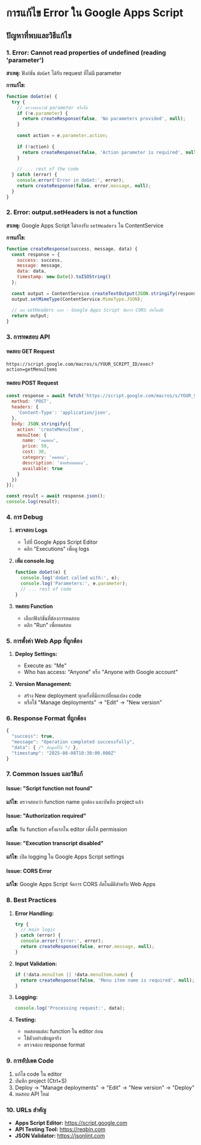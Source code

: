 # การแก้ไข Error ใน Google Apps Script

## ปัญหาที่พบและวิธีแก้ไข

### 1. Error: Cannot read properties of undefined (reading 'parameter')

**สาเหตุ:** ฟังก์ชัน `doGet` ได้รับ request ที่ไม่มี parameter

**การแก้ไข:**
```javascript
function doGet(e) {
  try {
    // ตรวจสอบว่ามี parameter หรือไม่
    if (!e.parameter) {
      return createResponse(false, 'No parameters provided', null);
    }
    
    const action = e.parameter.action;
    
    if (!action) {
      return createResponse(false, 'Action parameter is required', null);
    }
    
    // ... rest of the code
  } catch (error) {
    console.error('Error in doGet:', error);
    return createResponse(false, error.message, null);
  }
}
```

### 2. Error: output.setHeaders is not a function

**สาเหตุ:** Google Apps Script ไม่รองรับ `setHeaders` ใน ContentService

**การแก้ไข:**
```javascript
function createResponse(success, message, data) {
  const response = {
    success: success,
    message: message,
    data: data,
    timestamp: new Date().toISOString()
  };
  
  const output = ContentService.createTextOutput(JSON.stringify(response));
  output.setMimeType(ContentService.MimeType.JSON);
  
  // ลบ setHeaders ออก - Google Apps Script จัดการ CORS อัตโนมัติ
  return output;
}
```

### 3. การทดสอบ API

#### ทดสอบ GET Request
```
https://script.google.com/macros/s/YOUR_SCRIPT_ID/exec?action=getMenuItems
```

#### ทดสอบ POST Request
```javascript
const response = await fetch('https://script.google.com/macros/s/YOUR_SCRIPT_ID/exec', {
  method: 'POST',
  headers: {
    'Content-Type': 'application/json',
  },
  body: JSON.stringify({
    action: 'createMenuItem',
    menuItem: {
      name: 'ทดสอบ',
      price: 50,
      cost: 30,
      category: 'ทดสอบ',
      description: 'สำหรับทดสอบ',
      available: true
    }
  })
});

const result = await response.json();
console.log(result);
```

### 4. การ Debug

1. **ตรวจสอบ Logs**
   - ไปที่ Google Apps Script Editor
   - คลิก "Executions" เพื่อดู logs

2. **เพิ่ม console.log**
   ```javascript
   function doGet(e) {
     console.log('doGet called with:', e);
     console.log('Parameters:', e.parameter);
     // ... rest of code
   }
   ```

3. **ทดสอบ Function**
   - เลือกฟังก์ชันที่ต้องการทดสอบ
   - คลิก "Run" เพื่อทดสอบ

### 5. การตั้งค่า Web App ที่ถูกต้อง

1. **Deploy Settings:**
   - Execute as: "Me"
   - Who has access: "Anyone" หรือ "Anyone with Google account"

2. **Version Management:**
   - สร้าง New deployment ทุกครั้งที่มีการเปลี่ยนแปลง code
   - หรือใช้ "Manage deployments" → "Edit" → "New version"

### 6. Response Format ที่ถูกต้อง

```javascript
{
  "success": true,
  "message": "Operation completed successfully",
  "data": { /* ข้อมูลที่ได้ */ },
  "timestamp": "2025-08-08T10:30:00.000Z"
}
```

### 7. Common Issues และวิธีแก้

#### Issue: "Script function not found"
**แก้ไข:** ตรวจสอบว่า function name ถูกต้อง และบันทึก project แล้ว

#### Issue: "Authorization required"
**แก้ไข:** รัน function ครั้งแรกใน editor เพื่อให้ permission

#### Issue: "Execution transcript disabled"
**แก้ไข:** เปิด logging ใน Google Apps Script settings

#### Issue: CORS Error
**แก้ไข:** Google Apps Script จัดการ CORS อัตโนมัติสำหรับ Web Apps

### 8. Best Practices

1. **Error Handling:**
   ```javascript
   try {
     // main logic
   } catch (error) {
     console.error('Error:', error);
     return createResponse(false, error.message, null);
   }
   ```

2. **Input Validation:**
   ```javascript
   if (!data.menuItem || !data.menuItem.name) {
     return createResponse(false, 'Menu item name is required', null);
   }
   ```

3. **Logging:**
   ```javascript
   console.log('Processing request:', data);
   ```

4. **Testing:**
   - ทดสอบแต่ละ function ใน editor ก่อน
   - ใช้ตัวอย่างข้อมูลจริง
   - ตรวจสอบ response format

### 9. การอัปเดต Code

1. แก้ไข code ใน editor
2. บันทึก project (Ctrl+S)
3. Deploy → "Manage deployments" → "Edit" → "New version" → "Deploy"
4. ทดสอบ API ใหม่

### 10. URLs สำคัญ

- **Apps Script Editor:** https://script.google.com
- **API Testing Tool:** https://reqbin.com
- **JSON Validator:** https://jsonlint.com
